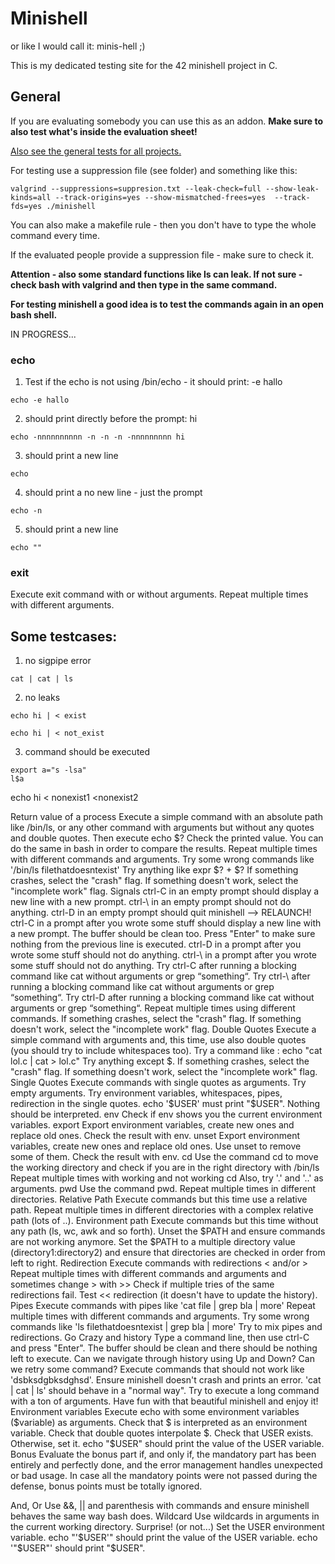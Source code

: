 # Minishell

or like I would call it: minis-hell ;)

This is my dedicated testing site for the 42 minishell project in C.

## General

If you are evaluating somebody you can use this as an addon. __Make sure to also test what's inside the evaluation sheet!__

[Also see the general tests for all projects.](https://github.com/poechlauerbe/42_tests)

For testing use a suppression file (see folder) and something like this:
```
valgrind --suppressions=suppresion.txt --leak-check=full --show-leak-kinds=all --track-origins=yes --show-mismatched-frees=yes	--track-fds=yes ./minishell
```
You can also make a makefile rule - then you don't have to type the whole command every time.

If the evaluated people provide a suppression file - make sure to check it.

__Attention - also some standard functions like ls can leak. If not sure - check bash with valgrind and then type in the same command.__

__For testing minishell a good idea is to test the commands again in an open bash shell.__

IN PROGRESS...

### echo
1. Test if the echo is not using /bin/echo - it should print: -e hallo
```
echo -e hallo
```
2. should print directly before the prompt: hi

```
echo -nnnnnnnnnn -n -n -n -nnnnnnnnn hi
```
3. should print a new line
```
echo
```
4. should print a no new line - just the prompt
```
echo -n
```
5. should print a new line
```
echo ""
```

### exit
Execute exit command with or without arguments.
Repeat multiple times with different arguments.


## Some testcases:

1. no sigpipe error
```
cat | cat | ls
```

2. no leaks
```
echo hi | < exist
```
```
echo hi | < not_exist
```
3. command should be executed
```
export a="s -lsa"
l$a
```

echo hi < nonexist1 <nonexist2



Return value of a process
Execute a simple command with an absolute path like /bin/ls, or any other command with arguments but without any quotes and double quotes. Then execute echo $?
Check the printed value. You can do the same in bash in order to compare the results.
Repeat multiple times with different commands and arguments. Try some wrong commands like '/bin/ls filethatdoesntexist'
Try anything like expr $? + $?
If something crashes, select the "crash" flag.
If something doesn't work, select the "incomplete work" flag.
Signals
ctrl-C in an empty prompt should display a new line with a new prompt.
ctrl-\ in an empty prompt should not do anything.
ctrl-D in an empty prompt should quit minishell --> RELAUNCH!
ctrl-C in a prompt after you wrote some stuff should display a new line with a new prompt.
The buffer should be clean too. Press "Enter" to make sure nothing from the previous line is executed.
ctrl-D in a prompt after you wrote some stuff should not do anything.
ctrl-\ in a prompt after you wrote some stuff should not do anything.
Try ctrl-C after running a blocking command like cat without arguments or grep “something“.
Try ctrl-\ after running a blocking command like cat without arguments or grep “something“.
Try ctrl-D after running a blocking command like cat without arguments or grep “something“.
Repeat multiple times using different commands.
If something crashes, select the "crash" flag.
If something doesn't work, select the "incomplete work" flag.
Double Quotes
Execute a simple command with arguments and, this time, use also double quotes (you should try to include whitespaces too).
Try a command like : echo "cat lol.c | cat > lol.c"
Try anything except $.
If something crashes, select the "crash" flag.
If something doesn't work, select the "incomplete work" flag.
Single Quotes
Execute commands with single quotes as arguments.
Try empty arguments.
Try environment variables, whitespaces, pipes, redirection in the single quotes.
echo '$USER' must print "$USER".
Nothing should be interpreted.
env
Check if env shows you the current environment variables.
export
Export environment variables, create new ones and replace old ones.
Check the result with env.
unset
Export environment variables, create new ones and replace old ones.
Use unset to remove some of them.
Check the result with env.
cd
Use the command cd to move the working directory and check if you are in the right directory with /bin/ls
Repeat multiple times with working and not working cd
Also, try '.' and '..' as arguments.
pwd
Use the command pwd.
Repeat multiple times in different directories.
Relative Path
Execute commands but this time use a relative path.
Repeat multiple times in different directories with a complex relative path (lots of ..).
Environment path
Execute commands but this time without any path (ls, wc, awk and so forth).
Unset the $PATH and ensure commands are not working anymore.
Set the $PATH to a multiple directory value (directory1:directory2) and ensure that directories are checked in order from left to right.
Redirection
Execute commands with redirections < and/or >
Repeat multiple times with different commands and arguments and sometimes change > with >>
Check if multiple tries of the same redirections fail.
Test << redirection (it doesn't have to update the history).
Pipes
Execute commands with pipes like 'cat file | grep bla | more'
Repeat multiple times with different commands and arguments.
Try some wrong commands like 'ls filethatdoesntexist | grep bla | more'
Try to mix pipes and redirections.
Go Crazy and history
Type a command line, then use ctrl-C and press "Enter". The buffer should be clean and there should be nothing left to execute.
Can we navigate through history using Up and Down? Can we retry some command?
Execute commands that should not work like 'dsbksdgbksdghsd'. Ensure minishell doesn't crash and prints an error.
'cat | cat | ls' should behave in a "normal way".
Try to execute a long command with a ton of arguments.
Have fun with that beautiful minishell and enjoy it!
Environment variables
Execute echo with some environment variables ($variable) as arguments.
Check that $ is interpreted as an environment variable.
Check that double quotes interpolate $.
Check that USER exists. Otherwise, set it.
echo "$USER" should print the value of the USER variable.
Bonus
Evaluate the bonus part if, and only if, the mandatory part has been entirely and perfectly done, and the error management handles unexpected or bad usage. In case all the mandatory points were not passed during the defense, bonus points must be totally ignored.

And, Or
Use &&, || and parenthesis with commands and ensure minishell behaves the same way bash does.
Wildcard
Use wildcards in arguments in the current working directory.
Surprise! (or not...)
Set the USER environment variable.
echo "'$USER'" should print the value of the USER variable.
echo '"$USER"' should print "$USER".
